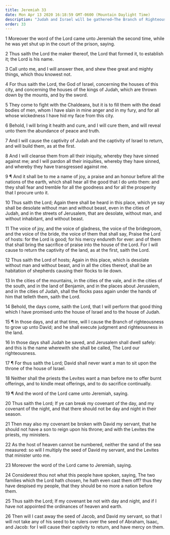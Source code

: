 ```yaml
---
title: Jeremiah 33
date: Mon Apr 13 2020 16:18:59 GMT-0600 (Mountain Daylight Time)
description: "Judah and Israel will be gathered—The Branch of Righteousness (the Messiah) is promised—The Seed of David (the Messiah) will reign forever."
order: 33
---
```


1 Moreover the word of the Lord came unto Jeremiah the second time, while he was yet shut up in the court of the prison, saying.

2 Thus saith the Lord the maker thereof, the Lord that formed it, to establish it; the Lord is his name.

3 Call unto me, and I will answer thee, and shew thee great and mighty things, which thou knowest not.

4 For thus saith the Lord, the God of Israel, concerning the houses of this city, and concerning the houses of the kings of Judah, which are thrown down by the mounts, and by the sword.

5 They come to fight with the Chaldeans, but it is to fill them with the dead bodies of men, whom I have slain in mine anger and in my fury, and for all whose wickedness I have hid my face from this city.

6 Behold, I will bring it health and cure, and I will cure them, and will reveal unto them the abundance of peace and truth.

7 And I will cause the captivity of Judah and the captivity of Israel to return, and will build them, as at the first.

8 And I will cleanse them from all their iniquity, whereby they have sinned against me; and I will pardon all their iniquities, whereby they have sinned, and whereby they have transgressed against me.

9 ¶ And it shall be to me a name of joy, a praise and an honour before all the nations of the earth, which shall hear all the good that I do unto them: and they shall fear and tremble for all the goodness and for all the prosperity that I procure unto it.

10 Thus saith the Lord; Again there shall be heard in this place, which ye say shall be desolate without man and without beast, even in the cities of Judah, and in the streets of Jerusalem, that are desolate, without man, and without inhabitant, and without beast.

11 The voice of joy, and the voice of gladness, the voice of the bridegroom, and the voice of the bride, the voice of them that shall say, Praise the Lord of hosts: for the Lord is good; for his mercy endureth for ever: and of them that shall bring the sacrifice of praise into the house of the Lord. For I will cause to return the captivity of the land, as at the first, saith the Lord.

12 Thus saith the Lord of hosts; Again in this place, which is desolate without man and without beast, and in all the cities thereof, shall be an habitation of shepherds causing their flocks to lie down.

13 In the cities of the mountains, in the cities of the vale, and in the cities of the south, and in the land of Benjamin, and in the places about Jerusalem, and in the cities of Judah, shall the flocks pass again under the hands of him that telleth them, saith the Lord.

14 Behold, the days come, saith the Lord, that I will perform that good thing which I have promised unto the house of Israel and to the house of Judah.

15 ¶ In those days, and at that time, will I cause the Branch of righteousness to grow up unto David; and he shall execute judgment and righteousness in the land.

16 In those days shall Judah be saved, and Jerusalem shall dwell safely: and this is the name wherewith she shall be called, The Lord our righteousness.

17 ¶ For thus saith the Lord; David shall never want a man to sit upon the throne of the house of Israel.

18 Neither shall the priests the Levites want a man before me to offer burnt offerings, and to kindle meat offerings, and to do sacrifice continually.

19 ¶ And the word of the Lord came unto Jeremiah, saying.

20 Thus saith the Lord; If ye can break my covenant of the day, and my covenant of the night, and that there should not be day and night in their season.

21 Then may also my covenant be broken with David my servant, that he should not have a son to reign upon his throne; and with the Levites the priests, my ministers.

22 As the host of heaven cannot be numbered, neither the sand of the sea measured: so will I multiply the seed of David my servant, and the Levites that minister unto me.

23 Moreover the word of the Lord came to Jeremiah, saying.

24 Considerest thou not what this people have spoken, saying, The two families which the Lord hath chosen, he hath even cast them off? thus they have despised my people, that they should be no more a nation before them.

25 Thus saith the Lord; If my covenant be not with day and night, and if I have not appointed the ordinances of heaven and earth.

26 Then will I cast away the seed of Jacob, and David my servant, so that I will not take any of his seed to be rulers over the seed of Abraham, Isaac, and Jacob: for I will cause their captivity to return, and have mercy on them.
